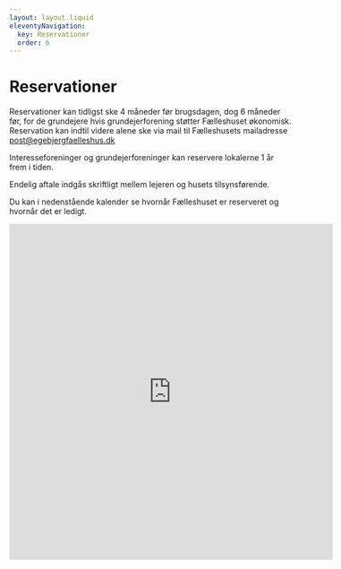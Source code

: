 ```yaml
---
layout: layout.liquid
eleventyNavigation:
  key: Reservationer
  order: 6
---
```

# Reservationer #

Reservationer kan tidligst ske 4 måneder før brugsdagen, dog 6 måneder før, for de grundejere hvis grundejerforening støtter Fælleshuset økonomisk.
Reservation kan indtil videre alene ske via mail til Fælleshusets mailadresse [post@egebjergfaelleshus.dk](mailto:post@egebjergfaelleshus.dk)

Interesseforeninger og grundejerforeninger kan reservere lokalerne 1 år frem i tiden.

Endelig aftale indgås skriftligt mellem lejeren og husets tilsynsførende.

Du kan i nedenstående kalender se hvornår Fælleshuset er reserveret og hvornår det er ledigt.

<iframe src="https://calendar.google.com/calendar/embed?height=600&wkst=2&ctz=Europe%2FCopenhagen&showPrint=0&hl=da&showTz=0&src=NzNlYTVlY2RlMjNiZDRhYWI1YmY2NmNmZmVkMjA1MGNlMjUwOTdmNjljM2Q1MzRjNGRkYzlmYmI3MmQyZTRlY0Bncm91cC5jYWxlbmRhci5nb29nbGUuY29t&src=ODVhMjIzZDU3ZWE3NGRlZWFkNmI0OGVhMGNjNWI2YmU0N2JhZWZkYTRiYjUzODZkNmVmYzUwYjlmMmU5YzgwYUBncm91cC5jYWxlbmRhci5nb29nbGUuY29t&color=%233F51B5&color=%234285F4" style="border-width:0" width="578" height="600" frameborder="0" scrolling="no"></iframe>